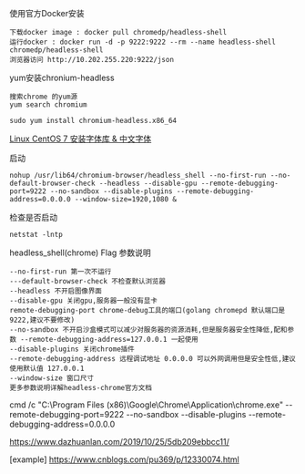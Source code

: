 使用官方Docker安装
```
下载docker image : docker pull chromedp/headless-shell
运行docker : docker run -d -p 9222:9222 --rm --name headless-shell chromedp/headless-shell
浏览器访问 http://10.202.255.220:9222/json 
```

yum安装chronium-headless
```
搜索chrome 的yum源
yum search chromium

sudo yum install chromium-headless.x86_64

```
[Linux CentOS 7 安装字体库 & 中文字体](https://blog.csdn.net/wlwlwlwl015/article/details/51482065)

启动
```
nohup /usr/lib64/chromium-browser/headless_shell --no-first-run --no-default-browser-check --headless --disable-gpu --remote-debugging-port=9222 --no-sandbox --disable-plugins --remote-debugging-address=0.0.0.0 --window-size=1920,1080 &
```
检查是否启动
```
netstat -lntp
```
headless_shell(chrome) Flag 参数说明
```
--no-first-run 第一次不运行
---default-browser-check 不检查默认浏览器
--headless 不开启图像界面
--disable-gpu 关闭gpu,服务器一般没有显卡
remote-debugging-port chrome-debug工具的端口(golang chromepd 默认端口是9222,建议不要修改)
--no-sandbox 不开启沙盒模式可以减少对服务器的资源消耗,但是服务器安全性降低,配和参数 --remote-debugging-address=127.0.0.1 一起使用
--disable-plugins 关闭chrome插件
--remote-debugging-address 远程调试地址 0.0.0.0 可以外网调用但是安全性低,建议使用默认值 127.0.0.1
--window-size 窗口尺寸
更多参数说明详解headless-chrome官方文档
```


cmd /c "C:\Program Files (x86)\Google\Chrome\Application\chrome.exe"  --remote-debugging-port=9222 --no-sandbox --disable-plugins --remote-debugging-address=0.0.0.0

https://www.dazhuanlan.com/2019/10/25/5db209ebbcc11/

[example] https://www.cnblogs.com/pu369/p/12330074.html